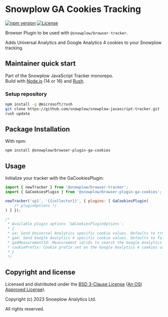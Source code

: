 # Snowplow GA Cookies Tracking

[![npm version][npm-image]][npm-url]
[![License][license-image]](LICENSE)

Browser Plugin to be used with `@snowplow/browser-tracker`.

Adds Universal Analytics and Google Analytics 4 cookies to your Snowplow tracking.

## Maintainer quick start

Part of the Snowplow JavaScript Tracker monorepo.  
Build with [Node.js](https://nodejs.org/en/) (14 or 16) and [Rush](https://rushjs.io/).

### Setup repository

```bash
npm install -g @microsoft/rush 
git clone https://github.com/snowplow/snowplow-javascript-tracker.git
rush update
```

## Package Installation

With npm:

```bash
npm install @snowplow/browser-plugin-ga-cookies
```

## Usage

Initialize your tracker with the GaCookiesPlugin:

```js
import { newTracker } from '@snowplow/browser-tracker';
import { GaCookiesPlugin } from '@snowplow/browser-plugin-ga-cookies';

newTracker('sp1', '{{collector}}', { plugins: [ GaCookiesPlugin(
    /* pluginOptions */
) ] });

/* 
 * Available plugin options `GACookiesPluginOptions`:
 * {
 * ua: Send Universal Analytics specific cookie values. Defaults to true.
 * ga4: Send Google Analytics 4 specific cookie values. Defaults to false.
 * ga4MeasurementId: Measurement id/ids to search the Google Analytics 4 session cookie. Can be a single measurement id as a string or an array of measurement id strings. The cookie has the form of <cookie_prefix>_ga_<container-id> where <container-id> is the data stream container id and <cookie_prefix> is the optional cookie_prefix option of the gtag.js tracker.
 * cookiePrefix: Cookie prefix set on the Google Analytics 4 cookies using the cookie_prefix option of the gtag.js tracker.
 * } 
 */
```

## Copyright and license

Licensed and distributed under the [BSD 3-Clause License](LICENSE) ([An OSI Approved License][osi]).

Copyright (c) 2023 Snowplow Analytics Ltd.

All rights reserved.

[npm-url]: https://www.npmjs.com/package/@snowplow/browser-plugin-ga-cookies
[npm-image]: https://img.shields.io/npm/v/@snowplow/browser-plugin-ga-cookies
[docs]: https://docs.snowplowanalytics.com/docs/collecting-data/collecting-from-own-applications/javascript-tracker/
[osi]: https://opensource.org/licenses/BSD-3-Clause
[license-image]: https://img.shields.io/npm/l/@snowplow/browser-plugin-ga-cookies
